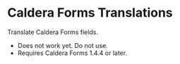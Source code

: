 # Caldera Forms Translations
Translate Caldera Forms fields.

* Does not work yet. Do not use.
* Requires Caldera Forms 1.4.4 or later.
